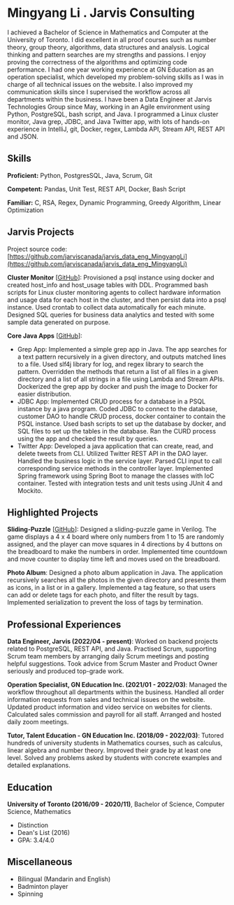 # Mingyang Li . Jarvis Consulting

I achieved a Bachelor of Science in Mathematics and Computer at the University of Toronto. I did excellent in all proof courses such as number theory, group theory, algorithms, data structures and analysis. Logical thinking and pattern searches are my strengths and passions. I enjoy proving the correctness of the algorithms and optimizing code performance. I had one year working experience at GN Education as an operation specialist, which developed my problem-solving skills as I was in charge of all technical issues on the website. I also improved my communication skills since I supervised the workflow across all departments within the business. I have been a Data Engineer at Jarvis Technologies Group since May, working in an Agile environment using Python, PostgreSQL, bash script, and Java. I programmed a Linux cluster monitor, Java grep, JDBC, and Java Twitter app, with lots of hands-on experience in IntelliJ, git, Docker, regex, Lambda API, Stream API, REST API and JSON.

## Skills

**Proficient:** Python, PostgresSQL, Java, Scrum, Git

**Competent:** Pandas, Unit Test, REST API, Docker, Bash Script

**Familiar:** C, RSA, Regex, Dynamic Programming, Greedy Algorithm, Linear Optimization

## Jarvis Projects

Project source code: [https://github.com/jarviscanada/jarvis_data_eng_MingyangLi](https://github.com/jarviscanada/jarvis_data_eng_MingyangLi)


**Cluster Monitor** [[GitHub](https://github.com/jarviscanada/jarvis_data_eng_MingyangLi/tree/master/linux_sql)]: Provisioned a psql instance using docker and created host_info and host_usage tables with DDL. Programmed bash scripts for Linux cluster monitoring agents to collect hardware information and usage data for each host in the cluster, and then persist data into a psql instance. Used crontab to collect data automatically for each minute. Designed SQL queries for business data analytics and tested with some sample data generated on purpose.

**Core Java Apps** [[GitHub](https://github.com/jarviscanada/jarvis_data_eng_MingyangLi/tree/master/core_java)]:
      
  - Grep App: Implemented a simple grep app in Java. The app searches for a text pattern recursively in a given directory, and outputs matched lines to a file. Used slf4j library for log, and regex library to search the pattern. Overridden the methods that return a list of all files in a given directory and a list of all strings in a file using Lambda and Stream APIs. Dockerized the grep app by docker and push the image to Docker for easier distribution.
  - JDBC App: Implemented CRUD process for a database in a PSQL instance by a java program. Coded JDBC to connect to the database, customer DAO to handle CRUD process, docker container to contain the PSQL instance. Used bash scripts to set up the database by docker, and SQL files to set up the tables in the database. Ran the CURD process using the app and checked the result by queries.
  - Twitter App: Developed a java application that can create, read, and delete tweets from CLI. Utilized Twitter REST API in the DAO layer. Handled the business logic in the service layer. Parsed CLI input to call corresponding service methods in the controller layer. Implemented Spring framework using Spring Boot to manage the classes with IoC container. Tested with integration tests and unit tests using JUnit 4 and Mockito.


## Highlighted Projects
**Sliding-Puzzle** [[GitHub](https://github.com/limingy9/Sliding-Puzzle)]: Designed a sliding-puzzle game in Verilog. The game displays a 4 x 4 board where only numbers from 1 to 15 are randomly assigned, and the player can move squares in 4 directions by 4 buttons on the breadboard to make the numbers in order. Implemented time countdown and move counter to display time left and moves used on the breadboard.

**Photo Album**: Designed a photo album application in Java. The application recursively searches all the photos in the given directory and presents them as icons, in a list or in a gallery. Implemented a tag feature, so that users can add or delete tags for each photo, and filter the result by tags. Implemented serialization to prevent the loss of tags by termination.


## Professional Experiences

**Data Engineer, Jarvis (2022/04 - present)**: Worked on backend projects related to PostgreSQL, REST API, and Java. Practised Scrum, supporting Scrum team members by arranging daily Scrum meetings and posting helpful suggestions. Took advice from Scrum Master and Product Owner seriously and produced top-grade work.

**Operation Specialist, GN Education Inc. (2021/01 - 2022/03)**: Managed the workflow throughout all departments within the business. Handled all order information requests from sales and technical issues on the website. Updated product information and video service on websites for clients. Calculated sales commission and payroll for all staff. Arranged and hosted daily zoom meetings.

**Tutor, Talent Education - GN Education Inc. (2018/09 - 2022/03)**: Tutored hundreds of university students in Mathematics courses, such as calculus, linear algebra and number theory. Improved their grade by at least one level. Solved any problems asked by students with concrete examples and detailed explanations.


## Education
**University of Toronto (2016/09 - 2020/11)**, Bachelor of Science, Computer Science, Mathematics
- Distinction
- Dean's List (2016)
- GPA: 3.4/4.0


## Miscellaneous
- Bilingual (Mandarin and English)
- Badminton player
- Spinning